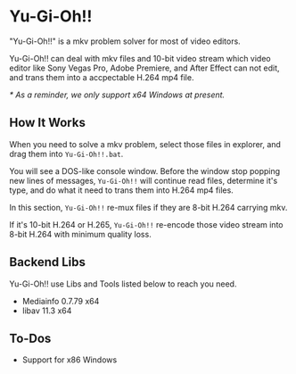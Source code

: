 # Yu-Gi-Oh!!
"Yu-Gi-Oh!!" is a mkv problem solver for most of video editors.

Yu-Gi-Oh!! can deal with mkv files and 10-bit video stream which video editor like Sony Vegas Pro, Adobe Premiere, and After Effect can not edit, and trans them into a accpectable H.264 mp4 file.

_\* As a reminder, we only support x64 Windows at present._

## How It Works

When you need to solve a mkv problem, select those files in explorer, and drag them into `Yu-Gi-Oh!!.bat`.

You will see a DOS-like console window. Before the window stop popping new lines of messages, `Yu-Gi-Oh!!` will continue read files, determine it's type, and do what it need to trans them into H.264 mp4 files.

In this section, `Yu-Gi-Oh!!` re-mux files if they are 8-bit H.264 carrying mkv.

If it's 10-bit H.264 or H.265, `Yu-Gi-Oh!!` re-encode those video stream into 8-bit H.264 with minimum quality loss.

## Backend Libs

Yu-Gi-Oh!! use Libs and Tools listed below to reach you need.

- Mediainfo 0.7.79 x64
- libav 11.3 x64

## To-Dos

- Support for x86 Windows
